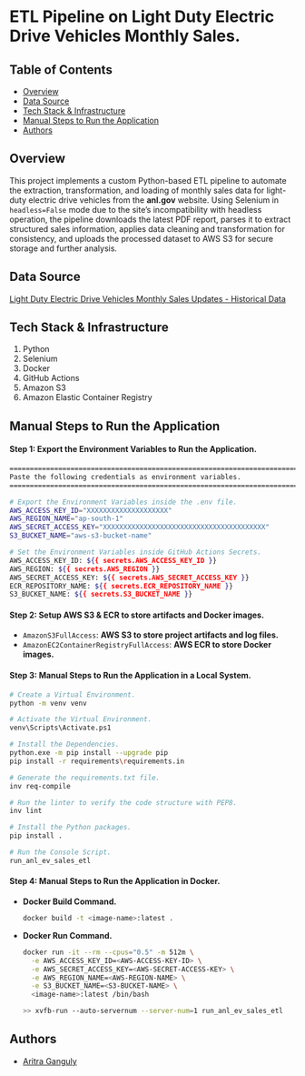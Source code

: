 # ETL Pipeline on Light Duty Electric Drive Vehicles Monthly Sales.

## Table of Contents

- [Overview](#overview)
- [Data Source](#data-source)
- [Tech Stack & Infrastructure](#tech-stack--infrastructure)
- [Manual Steps to Run the Application](#manual-steps-to-run-the-application)
- [Authors](#authors)

## Overview

This project implements a custom Python-based ETL pipeline to automate the extraction, transformation, and loading of monthly sales data for light-duty electric drive vehicles from the **anl.gov** website. Using Selenium in `headless=False` mode due to the site’s incompatibility with headless operation, the pipeline downloads the latest PDF report, parses it to extract structured sales information, applies data cleaning and transformation for consistency, and uploads the processed dataset to AWS S3 for secure storage and further analysis.

## Data Source

[Light Duty Electric Drive Vehicles Monthly Sales Updates - Historical Data](https://www.anl.gov/esia/reference/light-duty-electric-drive-vehicles-monthly-sales-updates-historical-data)

## Tech Stack & Infrastructure

1. Python
2. Selenium
3. Docker
4. GitHub Actions
5. Amazon S3
6. Amazon Elastic Container Registry

## Manual Steps to Run the Application

#### Step 1: Export the Environment Variables to Run the Application.

```bash
=========================================================================
Paste the following credentials as environment variables.
=========================================================================

# Export the Environment Variables inside the .env file.
AWS_ACCESS_KEY_ID="XXXXXXXXXXXXXXXXXXXX"
AWS_REGION_NAME="ap-south-1"
AWS_SECRET_ACCESS_KEY="XXXXXXXXXXXXXXXXXXXXXXXXXXXXXXXXXXXXXXXX"
S3_BUCKET_NAME="aws-s3-bucket-name"

# Set the Environment Variables inside GitHub Actions Secrets.
AWS_ACCESS_KEY_ID: ${{ secrets.AWS_ACCESS_KEY_ID }}
AWS_REGION: ${{ secrets.AWS_REGION }}
AWS_SECRET_ACCESS_KEY: ${{ secrets.AWS_SECRET_ACCESS_KEY }}
ECR_REPOSITORY_NAME: ${{ secrets.ECR_REPOSITORY_NAME }}
S3_BUCKET_NAME: ${{ secrets.S3_BUCKET_NAME }}
```

#### Step 2: Setup AWS S3 & ECR to store artifacts and Docker images.

- `AmazonS3FullAccess`: **AWS S3 to store project artifacts and log files.**
- `AmazonEC2ContainerRegistryFullAccess`: **AWS ECR to store Docker images.**

#### Step 3: Manual Steps to Run the Application in a Local System.

```bash
# Create a Virtual Environment.
python -m venv venv

# Activate the Virtual Environment.
venv\Scripts\Activate.ps1

# Install the Dependencies.
python.exe -m pip install --upgrade pip
pip install -r requirements\requirements.in

# Generate the requirements.txt file.
inv req-compile

# Run the linter to verify the code structure with PEP8.
inv lint

# Install the Python packages.
pip install .

# Run the Console Script.
run_anl_ev_sales_etl
```

#### Step 4: Manual Steps to Run the Application in Docker.

- **Docker Build Command.**
  ```bash
  docker build -t <image-name>:latest .
  ```
- **Docker Run Command.**

  ```bash
  docker run -it --rm --cpus="0.5" -m 512m \
    -e AWS_ACCESS_KEY_ID=<AWS-ACCESS-KEY-ID> \
    -e AWS_SECRET_ACCESS_KEY=<AWS-SECRET-ACCESS-KEY> \
    -e AWS_REGION_NAME=<AWS-REGION-NAME> \
    -e S3_BUCKET_NAME=<S3-BUCKET-NAME> \
    <image-name>:latest /bin/bash

  >> xvfb-run --auto-servernum --server-num=1 run_anl_ev_sales_etl
  ```

## Authors

- [Aritra Ganguly](https://in.linkedin.com/in/gangulyaritra)
